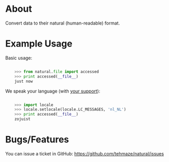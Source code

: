 About
=====

Convert data to their natural (human-readable) format.

Example Usage
=============

Basic usage:

```python

    >>> from natural.file import accessed
    >>> print accessed(__file__)
    just now
```

We speak your language (with [your support](https://github.com/tehmaze/natural/wiki/translate)):

```python

    >>> import locale
    >>> locale.setlocale(locale.LC_MESSAGES, 'nl_NL')
    >>> print accessed(__file__)
    zojuist
```

Bugs/Features
=============

You can issue a ticket in GitHub: https://github.com/tehmaze/natural/issues
